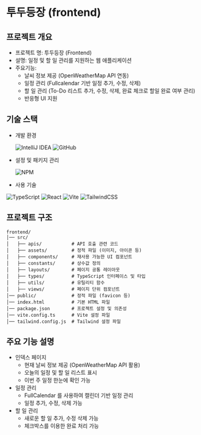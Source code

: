 # 투두등장 (frontend)

## 프로젝트 개요
- 프로젝트 명: 투두등장 (Frontend)
- 설명: 일정 및 할 일 관리를 지원하는 웹 애플리케이션
- 주요기능:
  - 날씨 정보 제공 (OpenWeatherMap API 연동)
  - 일정 관리 (Fullcalendar 기반 일정 추가, 수정, 삭제)
  - 할 일 관리 (To-Do 리스트 추가, 수정, 삭제, 완료 체크로 할일 완료 여부 관리)
  - 반응형 UI 지원

## 기술 스택

- 개발 환경

  ![IntelliJ IDEA](https://img.shields.io/badge/IntelliJ_IDEA-000000?style=for-the-badge&logo=intellijidea&logoColor=white)
  ![GitHub](https://img.shields.io/badge/GitHub-181717?style=for-the-badge&logo=github&logoColor=white)
- 설정 및 패키지 관리

  ![NPM](https://img.shields.io/badge/NPM-CB3837?style=for-the-badge&logo=npm&logoColor=white)
- 사용 기술

![TypeScript](https://img.shields.io/badge/TypeScript-3178C6?style=for-the-badge&logo=typescript&logoColor=white)
![React](https://img.shields.io/badge/React-61DAFB?style=for-the-badge&logo=react&logoColor=black)
![Vite](https://img.shields.io/badge/Vite-646CFF?style=for-the-badge&logo=vite&logoColor=white)
![TailwindCSS](https://img.shields.io/badge/Tailwind_CSS-38B2AC?style=for-the-badge&logo=tailwindcss&logoColor=white)



## 프로젝트 구조

```angular2html
frontend/
│── src/
│   ├── apis/           # API 호출 관련 코드
│   ├── assets/         # 정적 파일 (이미지, 아이콘 등)
│   ├── components/     # 재사용 가능한 UI 컴포넌트
│   ├── constants/      # 상수값 정의
│   ├── layouts/        # 페이지 공통 레이아웃
│   ├── types/          # TypeScript 인터페이스 및 타입
│   ├── utils/          # 유틸리티 함수
│   ├── views/          # 페이지 단위 컴포넌트
│── public/             # 정적 파일 (favicon 등)
│── index.html          # 기본 HTML 파일
│── package.json        # 프로젝트 설정 및 의존성
│── vite.config.ts      # Vite 설정 파일
│── tailwind.config.js  # Tailwind 설정 파일
```

## 주요 기능 설명
- 인덱스 페이지
  - 현재 날씨 정보 제공 (OpenWeatherMap API 활용)
  - 오늘의 일정 및 할 일 리스트 표시
  - 이번 주 일정 한눈에 확인 가능
- 일정 관리
  - FullCalendar 를 사용하여 캘린더 기반 일정 관리
  - 일정 추가, 수정, 삭제 가능
- 할 일 관리
  - 새로운 할 일 추가, 수정 삭제 가능
  - 체크박스를 이용한 완료 처리 가능
